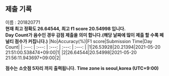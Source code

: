 


  
## 제출 기록  
이름 : 201820771  
**현재 최고 정확도 26.64544, 최고 f1 score 20.54998 입니다.**  
**Day Count가 음수인 경우 감점 제출을 의미 합니다.(해당 날짜에 많이 제출 할 수록 페널티 점수가 커집니다.)**
|No|Accuracy(%)|F1 score|Submission Time|Day Count|
| :---: | :---: | :---: | :---: | :---: |
|1|26.53928|20.21394|2021-05-20 21:51:00.538474+09:00|1|
|2|26.64544|20.54998|2021-05-20 21:56:11.943697+09:00|2|


**점수는 소숫점 5자리 까지 출력됩니다.**
**Time zone is seoul,korea (UTC+9:00)**
